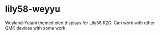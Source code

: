 # lily58-weyyu
Weyland-Yutani themed oled displays for Lily58 R2G. Can work with other QMK devices with some work
